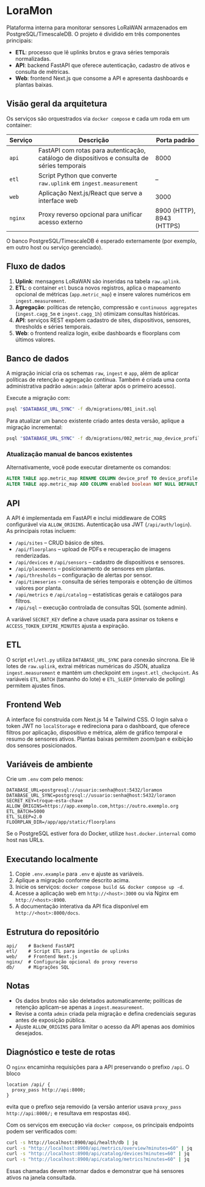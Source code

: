 # LoraMon

Plataforma interna para monitorar sensores LoRaWAN armazenados em PostgreSQL/TimescaleDB. O projeto é dividido em três componentes principais:


- **ETL**: processo que lê uplinks brutos e grava séries temporais normalizadas.
- **API**: backend FastAPI que oferece autenticação, cadastro de ativos e consulta de métricas.
- **Web**: frontend Next.js que consome a API e apresenta dashboards e plantas baixas.

## Visão geral da arquitetura

Os serviços são orquestrados via `docker compose` e cada um roda em um container:

| Serviço | Descrição | Porta padrão |
|---------|-----------|--------------|
| `api`   | FastAPI com rotas para autenticação, catálogo de dispositivos e consulta de séries temporais | 8000 |
| `etl`   | Script Python que converte `raw.uplink` em `ingest.measurement` | – |
| `web`   | Aplicação Next.js/React que serve a interface web | 3000 |
| `nginx` | Proxy reverso opcional para unificar acesso externo | 8900 (HTTP), 8943 (HTTPS) |

O banco PostgreSQL/TimescaleDB é esperado externamente (por exemplo, em outro host ou serviço gerenciado).

## Fluxo de dados

1. **Uplink**: mensagens LoRaWAN são inseridas na tabela `raw.uplink`.
2. **ETL**: o container `etl` busca novos registros, aplica o mapeamento opcional de métricas (`app.metric_map`) e insere valores numéricos em `ingest.measurement`.
3. **Agregação**: políticas de retenção, compressão e `continuous aggregates` (`ingest.cagg_5m` e `ingest.cagg_1h`) otimizam consultas históricas.
4. **API**: serviços REST expõem cadastro de sites, dispositivos, sensores, thresholds e séries temporais.
5. **Web**: o frontend realiza login, exibe dashboards e floorplans com últimos valores.

## Banco de dados

A migração inicial cria os schemas `raw`, `ingest` e `app`, além de aplicar políticas de retenção e agregação contínua. Também é criada uma conta administrativa padrão `admin:admin` (alterar após o primeiro acesso).

Execute a migração com:

```bash
psql "$DATABASE_URL_SYNC" -f db/migrations/001_init.sql
```

Para atualizar um banco existente criado antes desta versão, aplique a migração incremental:

```bash
psql "$DATABASE_URL_SYNC" -f db/migrations/002_metric_map_device_profile_enabled.sql
```

### Atualização manual de bancos existentes

Alternativamente, você pode executar diretamente os comandos:

```sql
ALTER TABLE app.metric_map RENAME COLUMN device_prof TO device_profile;
ALTER TABLE app.metric_map ADD COLUMN enabled boolean NOT NULL DEFAULT true;
```

## API

A API é implementada em FastAPI e inclui middleware de CORS configurável via `ALLOW_ORIGINS`. Autenticação usa JWT (`/api/auth/login`). As principais rotas incluem:

- `/api/sites` – CRUD básico de sites.
- `/api/floorplans` – upload de PDFs e recuperação de imagens renderizadas.
- `/api/devices` e `/api/sensors` – cadastro de dispositivos e sensores.
- `/api/placements` – posicionamento de sensores em plantas.
- `/api/thresholds` – configuração de alertas por sensor.
- `/api/timeseries` – consulta de séries temporais e obtenção de últimos valores por planta.
- `/api/metrics` e `/api/catalog` – estatísticas gerais e catálogos para filtros.
- `/api/sql` – execução controlada de consultas SQL (somente admin).

A variável `SECRET_KEY` define a chave usada para assinar os tokens e `ACCESS_TOKEN_EXPIRE_MINUTES` ajusta a expiração.

## ETL

O script `etl/etl.py` utiliza `DATABASE_URL_SYNC` para conexão síncrona. Ele lê lotes de `raw.uplink`, extrai métricas numéricas do JSON, atualiza `ingest.measurement` e mantém um checkpoint em `ingest.etl_checkpoint`. As variáveis `ETL_BATCH` (tamanho do lote) e `ETL_SLEEP` (intervalo de polling) permitem ajustes finos.

## Frontend Web

A interface foi construída com Next.js 14 e Tailwind CSS. O login salva o token JWT no `localStorage` e redireciona para o dashboard, que oferece filtros por aplicação, dispositivo e métrica, além de gráfico temporal e resumo de sensores ativos. Plantas baixas permitem zoom/pan e exibição dos sensores posicionados.

## Variáveis de ambiente

Crie um `.env` com pelo menos:

```
DATABASE_URL=postgresql://usuario:senha@host:5432/loramon
DATABASE_URL_SYNC=postgresql://usuario:senha@host:5432/loramon
SECRET_KEY=troque-esta-chave
ALLOW_ORIGINS=https://app.exemplo.com,https://outro.exemplo.org
ETL_BATCH=5000
ETL_SLEEP=2.0
FLOORPLAN_DIR=/app/app/static/floorplans
```

Se o PostgreSQL estiver fora do Docker, utilize `host.docker.internal` como host nas URLs.

## Executando localmente

1. Copie `.env.example` para `.env` e ajuste as variáveis.
2. Aplique a migração conforme descrito acima.
3. Inicie os serviços: `docker compose build && docker compose up -d`.
4. Acesse a aplicação web em `http://<host>:3000` ou via Nginx em `http://<host>:8900`.
5. A documentação interativa da API fica disponível em `http://<host>:8000/docs`.

## Estrutura do repositório

```
api/    # Backend FastAPI
etl/    # Script ETL para ingestão de uplinks
web/    # Frontend Next.js
nginx/  # Configuração opcional do proxy reverso
db/     # Migrações SQL
```

## Notas

- Os dados brutos não são deletados automaticamente; políticas de retenção aplicam-se apenas a `ingest.measurement`.
- Revise a conta `admin` criada pela migração e defina credenciais seguras antes de exposição pública.
- Ajuste `ALLOW_ORIGINS` para limitar o acesso da API apenas aos domínios desejados.

## Diagnóstico e teste de rotas

O `nginx` encaminha requisições para a API preservando o prefixo `/api`. O bloco

```nginx
location /api/ {
  proxy_pass http://api:8000;
}
```

evita que o prefixo seja removido (a versão anterior usava `proxy_pass
http://api:8000/;` e resultava em respostas `404`).

Com os serviços em execução via `docker compose`, os principais endpoints podem
ser verificados com:

```bash
curl -s http://localhost:8900/api/health/db | jq
curl -s "http://localhost:8900/api/metrics/overview?minutes=60" | jq
curl -s "http://localhost:8900/api/catalog/devices?minutes=60" | jq
curl -s "http://localhost:8900/api/catalog/metrics?minutes=60" | jq
```

Essas chamadas devem retornar dados e demonstrar que há sensores ativos na
janela consultada.
